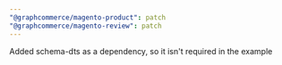 ```yaml
---
"@graphcommerce/magento-product": patch
"@graphcommerce/magento-review": patch
---
```


Added schema-dts as a dependency, so it isn't required in the example
